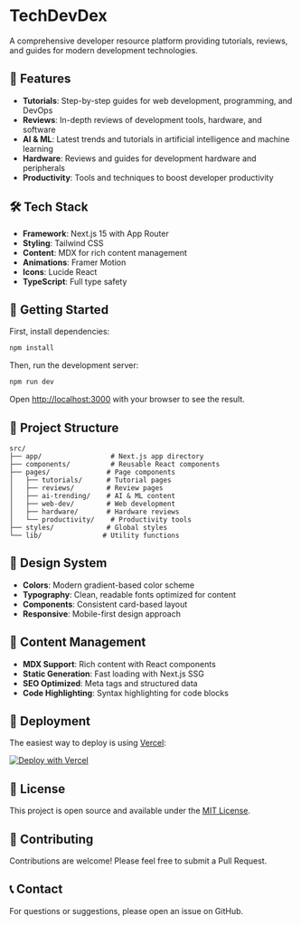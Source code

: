 # TechDevDex

A comprehensive developer resource platform providing tutorials, reviews, and guides for modern development technologies.

## 🚀 Features

- **Tutorials**: Step-by-step guides for web development, programming, and DevOps
- **Reviews**: In-depth reviews of development tools, hardware, and software
- **AI & ML**: Latest trends and tutorials in artificial intelligence and machine learning
- **Hardware**: Reviews and guides for development hardware and peripherals
- **Productivity**: Tools and techniques to boost developer productivity

## 🛠️ Tech Stack

- **Framework**: Next.js 15 with App Router
- **Styling**: Tailwind CSS
- **Content**: MDX for rich content management
- **Animations**: Framer Motion
- **Icons**: Lucide React
- **TypeScript**: Full type safety

## 🚀 Getting Started

First, install dependencies:

```bash
npm install
```

Then, run the development server:

```bash
npm run dev
```

Open [http://localhost:3000](http://localhost:3000) with your browser to see the result.

## 📁 Project Structure

```
src/
├── app/                 # Next.js app directory
├── components/          # Reusable React components
├── pages/              # Page components
│   ├── tutorials/      # Tutorial pages
│   ├── reviews/        # Review pages
│   ├── ai-trending/    # AI & ML content
│   ├── web-dev/        # Web development
│   ├── hardware/       # Hardware reviews
│   └── productivity/    # Productivity tools
├── styles/             # Global styles
└── lib/               # Utility functions
```

## 🎨 Design System

- **Colors**: Modern gradient-based color scheme
- **Typography**: Clean, readable fonts optimized for content
- **Components**: Consistent card-based layout
- **Responsive**: Mobile-first design approach

## 📝 Content Management

- **MDX Support**: Rich content with React components
- **Static Generation**: Fast loading with Next.js SSG
- **SEO Optimized**: Meta tags and structured data
- **Code Highlighting**: Syntax highlighting for code blocks

## 🚀 Deployment

The easiest way to deploy is using [Vercel](https://vercel.com/new):

[![Deploy with Vercel](https://vercel.com/button)](https://vercel.com/new/clone?repository-url=https://github.com/your-username/techdevdex)

## 📄 License

This project is open source and available under the [MIT License](LICENSE).

## 🤝 Contributing

Contributions are welcome! Please feel free to submit a Pull Request.

## 📞 Contact

For questions or suggestions, please open an issue on GitHub.